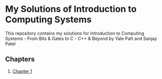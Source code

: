 # My Solutions of Introduction to Computing Systems
This repository contains my solutions for Introduction to Computing Systems - From Bits & Gates to C - C++ & Beyond by Yale Patt and Sanjay Patel

## Chapters

1. [Chapter 1](/solutions/chapter-01.md)
